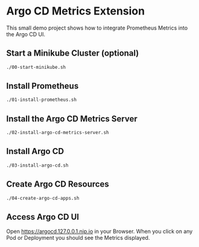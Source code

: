 # Argo CD Metrics Extension

This small demo project shows how to integrate Prometheus Metrics into the Argo CD UI.

## Start a Minikube Cluster (optional)

```bash
./00-start-minikube.sh
```

## Install Prometheus

```bash
./01-install-prometheus.sh
```

## Install the Argo CD Metrics Server

```bash
./02-install-argo-cd-metrics-server.sh
```

## Install Argo CD

```bash
./03-install-argo-cd.sh
```

## Create Argo CD Resources

```bash
./04-create-argo-cd-apps.sh
```

## Access Argo CD UI

Open https://argocd.127.0.0.1.nip.io in your Browser. When you click on any Pod or Deployment you should see the Metrics displayed.
